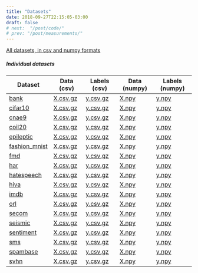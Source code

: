 ```yaml
---
title: "Datasets"
date: 2018-09-27T22:15:05-03:00
draft: false
# next:  "/post/code/"
# prev: "/post/measurements/"
---
```


[All datasets, in csv and numpy formats](/data/data.tar.gz)

##### Individual datasets

| Dataset                                                                                     | Data (csv) | Labels (csv) | Data (numpy) | Labels (numpy) |
|---------------------------------------------------------------------------------------------|------------|--------------|--------------|----------------|
| [bank](https://archive.ics.uci.edu/ml/datasets/bank+marketing)                              | [X.csv.gz](/data/bank/X.csv.gz) | [y.csv.gz](/data/bank/y.csv.gz) | [X.npy](/data/bank/X.npy) | [y.npy](/data/bank/y.npy) |
| [cifar10](https://www.cs.toronto.edu/~kriz/cifar.html)                                      | [X.csv.gz](/data/cifar10/X.csv.gz) | [y.csv.gz](/data/cifar10/y.csv.gz) | [X.npy](/data/cifar10/X.npy) | [y.npy](/data/cifar10/y.npy) |
| [cnae9](https://archive.ics.uci.edu/ml/datasets/CNAE-9)                                     | [X.csv.gz](/data/cnae9/X.csv.gz) | [y.csv.gz](/data/cnae9/y.csv.gz) | [X.npy](/data/cnae9/X.npy) | [y.npy](/data/cnae9/y.npy) |
| [coil20](http://www.cs.columbia.edu/CAVE/software/softlib/coil-20.php)                      | [X.csv.gz](/data/coil20/X.csv.gz) | [y.csv.gz](/data/coil20/y.csv.gz) | [X.npy](/data/coil20/X.npy) | [y.npy](/data/coil20/y.npy) |
| [epileptic](https://archive.ics.uci.edu/ml/datasets/Epileptic+Seizure+Recognition)          | [X.csv.gz](/data/epileptic/X.csv.gz) | [y.csv.gz](/data/epileptic/y.csv.gz) | [X.npy](/data/epileptic/X.npy) | [y.npy](/data/epileptic/y.npy) |
| [fashion_mnist](https://github.com/zalandoresearch/fashion-mnist)                           | [X.csv.gz](/data/fashion_mnist/X.csv.gz) | [y.csv.gz](/data/fashion_mnist/y.csv.gz) | [X.npy](/data/fashion_mnist/X.npy) | [y.npy](/data/fashion_mnist/y.npy) |
| [fmd](https://people.csail.mit.edu/celiu/CVPR2010/FMD/)                                     | [X.csv.gz](/data/fmd/X.csv.gz) | [y.csv.gz](/data/fmd/y.csv.gz) | [X.npy](/data/fmd/X.npy) | [y.npy](/data/fmd/y.npy) |
| [har](https://archive.ics.uci.edu/ml/datasets/human+activity+recognition+using+smartphones) | [X.csv.gz](/data/har/X.csv.gz) | [y.csv.gz](/data/har/y.csv.gz) | [X.npy](/data/har/X.npy) | [y.npy](/data/har/y.npy) |
| [hatespeech](https://github.com/t-davidson/hate-speech-and-offensive-language)              | [X.csv.gz](/data/hatespeech/X.csv.gz) | [y.csv.gz](/data/hatespeech/y.csv.gz) | [X.npy](/data/hatespeech/X.npy) | [y.npy](/data/hatespeech/y.npy) |
| [hiva](http://www.agnostic.inf.ethz.ch/)                                                    | [X.csv.gz](/data/hiva/X.csv.gz) | [y.csv.gz](/data/hiva/y.csv.gz) | [X.npy](/data/hiva/X.npy) | [y.npy](/data/hiva/y.npy) |
| [imdb](http://ai.stanford.edu/~amaas/data/sentiment)                                        | [X.csv.gz](/data/imdb/X.csv.gz) | [y.csv.gz](/data/imdb/y.csv.gz) | [X.npy](/data/imdb/X.npy) | [y.npy](/data/imdb/y.npy) |
| [orl](https://www.cl.cam.ac.uk/research/dtg/attarchive/facedatabase.html)                   | [X.csv.gz](/data/orl/X.csv.gz) | [y.csv.gz](/data/orl/y.csv.gz) | [X.npy](/data/orl/X.npy) | [y.npy](/data/orl/y.npy) |
| [secom](http://archive.ics.uci.edu/ml/datasets/secom)                                       | [X.csv.gz](/data/secom/X.csv.gz) | [y.csv.gz](/data/secom/y.csv.gz) | [X.npy](/data/secom/X.npy) | [y.npy](/data/secom/y.npy) |
| [seismic](https://archive.ics.uci.edu/ml/datasets/seismic-bumps)                            | [X.csv.gz](/data/seismic/X.csv.gz) | [y.csv.gz](/data/seismic/y.csv.gz) | [X.npy](/data/seismic/X.npy) | [y.npy](/data/seismic/y.npy) |
| [sentiment](https://archive.ics.uci.edu/ml/datasets/Sentiment+Labelled+Sentences)           | [X.csv.gz](/data/sentiment/X.csv.gz) | [y.csv.gz](/data/sentiment/y.csv.gz) | [X.npy](/data/sentiment/X.npy) | [y.npy](/data/sentiment/y.npy) |
| [sms](https://archive.ics.uci.edu/ml/datasets/sms+spam+collection)                          | [X.csv.gz](/data/sms/X.csv.gz) | [y.csv.gz](/data/sms/y.csv.gz) | [X.npy](/data/sms/X.npy) | [y.npy](/data/sms/y.npy) |
| [spambase](https://archive.ics.uci.edu/ml/datasets/spambase)                                | [X.csv.gz](/data/spambase/X.csv.gz) | [y.csv.gz](/data/spambase/y.csv.gz) | [X.npy](/data/spambase/X.npy) | [y.npy](/data/spambase/y.npy) |
| [svhn](http://ufldl.stanford.edu/housenumbers/)                                             | [X.csv.gz](/data/svhn/X.csv.gz) | [y.csv.gz](/data/svhn/y.csv.gz) | [X.npy](/data/svhn/X.npy) | [y.npy](/data/svhn/y.npy) |
